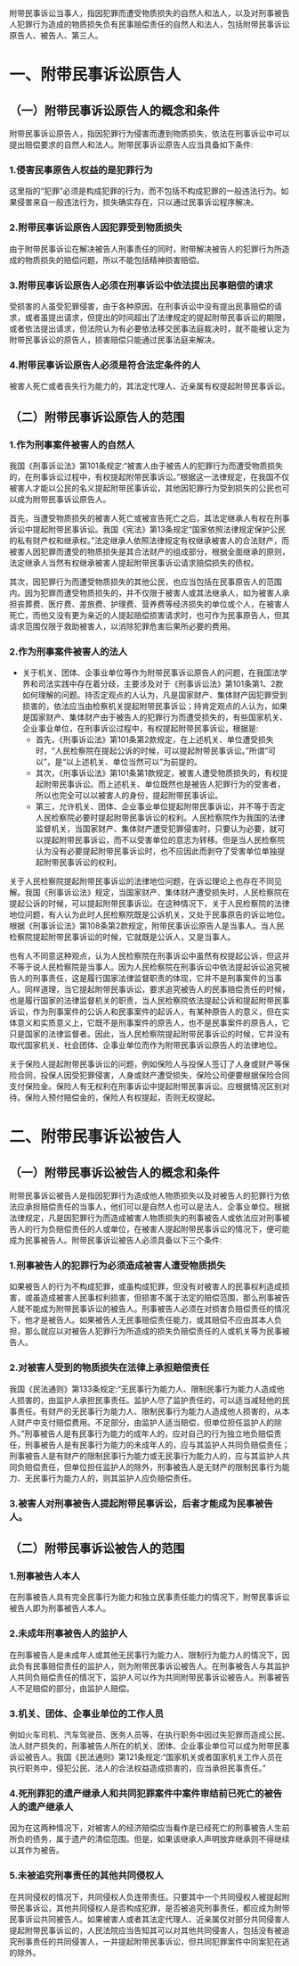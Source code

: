 附带民事诉讼当事人，指因犯罪而遭受物质损失的自然人和法人，以及对刑事被告人犯罪行为造成的物质损失负有民事赔偿责任的自然人和法人，包括附带民事诉讼原告人、被告人、第三人。
# 一、附带民事诉讼原告人
## （一）附带民事诉讼原告人的概念和条件
附带民事诉讼原告人，指因犯罪行为侵害而遭到物质损失，依法在刑事诉讼中可以提出赔偿要求的自然人和法人。附带民事诉讼原告人应当具备如下条件:
### 1.侵害民事原告人权益的是犯罪行为
这里指的“犯罪”必须是构成犯罪的行为，而不包括不构成犯罪的一般违法行为。如果侵害来自一般违法行为，损失确实存在，只以通过民事诉讼程序解决。
### 2.附带民事诉讼原告人因犯罪受到物质损失
由于附带民事诉讼在解决被告人刑事责任的同时，附带解决被告人的犯罪行为所造成的物质损失的赔偿问题，所以不能包括精神损害赔偿。
### 3.附带民事诉讼原告人必须在刑事诉讼中依法提出民事赔偿的请求
受损害的人虽受犯罪侵害，由于各种原因，在刑事诉讼中没有提出民事赔偿的请求，或者虽提出请求，但提出的时间超出了法律规定的提起附带民事诉讼的期限，或者依法提出请求，但法院认为有必要依法移交民事法庭裁决时，就不能被认定为附带民事诉讼的原告人，损害赔偿只能通过民事法庭来解决。
### 4.附带民事诉讼原告人必须是符合法定条件的人
被害人死亡或者丧失行为能力的，其法定代理人、近亲属有权提起附带民事诉讼。
## （二）附带民事诉讼原告人的范围
### 1.作为刑事案件被害人的自然人
我国《刑事诉讼法》第101条规定:“被害人由于被告人的犯罪行为而遭受物质损失的，在刑事诉讼过程中，有权提起附带民事诉讼。”根据这一法律规定，在我国不仅被害人才能以公民的名义提起附带民事诉讼，其他因犯罪行为受到损失的公民也可以成为附带民事诉讼原告人。

首先，当遭受物质损失的被害人死亡或被宣告死亡之后，其法定继承人有权在刑事诉讼中提起附带民事诉讼。我国《宪法》第13条规定“国家依照法律规定保护公民的私有财产权和继承权。”法定继承人依照法律规定有权继承被害人的合法财产，而被害人因犯罪而遭受的物质损失是其合法财产的组成部分，根据全面继承的原则，法定继承人当然有权继承被害人提起附带民事诉讼请求赔偿损失的债权。

其次，因犯罪行为而遭受物质损失的其他公民，也应当包括在民事原告人的范围内。因为犯罪而遭受物质损失的，并不仅限于被害人或其法继承人，如为被害人承担丧葬费、医疗费、差旅费、护理费、营养费等经济损失的单位或个人，在被害人死亡，而他又没有更为亲近的人提起赔偿损害请求时，也可作为民事原告人，但其请求范围仅限于救助被害人，以消除犯罪危害后果所必要的费用。
### 2.作为刑事案件被害人的法人
- 关于机关、团体、企事业单位等作为附带民事诉讼原告人的问题，在我国法学界和司法实践中存在着分歧，主要涉及对于《刑事诉讼法》第101条第1、2款如何理解的问题。持否定观点的人认为，凡是国家财产、集体财产因犯罪受到损害的，依法应当由检察机关提起附带民事诉讼；持肯定观点的人认为，如果是国家财产、集体财产由于被告人的犯罪行为而遭受损失的，有些国家机关、企业事业单位，在刑事诉讼过程中，有权提起附带民事诉讼，根据是:
	- 首先，《刑事诉讼法》第101条第2款规定，在上述机关、单位遭受损失时，“人民检察院在提起公诉的时候，可以提起附带民事诉讼。”所谓“可以”，是“以上述机关、单位当然可以”为前提的。
	- 其次，《刑事诉讼法》第101条第1款规定，被害人遭受物质损失的，有权提起附带民事诉讼。而上述机关、单位既然也是被告人犯罪行为的受害者，所以也完全可以以被害人的身份，提起附带民事诉讼。
	- 第三，允许机关、团体、企业事业单位提起附带民事诉讼，并不等于否定人民检察院必要时提起附带民事诉讼的权利。人民检察院作为我国的法律监督机关，当国家财产、集体财产遭受犯罪侵害时，只要认为必要，就可以提起附带民事诉讼，而不以受害单位的意志为转移。但是当人民检察院认为没有必要提起附带民事诉讼时，也不应因此而剥夺了受害单位单独提起附带民事诉讼的权利。

关于人民检察院提起附带民事诉讼的法律地位问题，在诉讼理论上也存在不同见解。我国《刑事诉讼法》规定，当国家财产、集体财产遭受损失时，人民检察院在提起公诉的时候，可以提起附带民事诉讼。在这种情况下，关于人民检察院的法律地位问题，有人认为此时人民检察院既是公诉机关，又处于民事原告的诉讼地位。根据《刑事诉讼法》第108条第2款规定，附带民事诉讼原告人是当事人。当人民检察院提起附带民事诉讼的时候，它就既是公诉人，又是当事人。

也有人不同意这种观点，认为人民检察院在刑事诉讼中虽然有权提起公诉，但这并不等于说人民检察院是当事人。因为人民检察院在刑事诉讼中依法提起诉讼追究被告人的刑事责任，这是履行国家法律监督职责的体现，它并不是刑事案件的当事人。同样道理，当它提起附带民事诉讼，要求追究被告人的民事赔偿责任的时候，也是履行国家的法律监督机关的职责，当人民检察院依法提起公诉和提起附带民事诉讼，作为刑事案件的公诉人和民事案件的起诉人，有某种原告人的意义，但在实体意义和实质意义上，它既不是刑事案件的原告人，也不是民事案件的原告人，它只是国家的法律监督者。因此，当人民检察院提起附带民事诉讼的时候，它并没有取代国家机关、社会团体、企事业单位而作为附带民事诉讼原告人的法律地位。

关于保险人提起附带民事诉讼的问题，例如保险人与投保人签订了人身或财产等保险合同，投保人因受犯罪侵害，人身或财产遭受损失，保险公司便要根据保险合同支付保险金。保险人有无权利在刑事诉讼中提起附带民事诉讼。应根据情况区别对待。保险人预付赔偿金的，保险人有权提起，否则无权提起。
# 二、附带民事诉讼被告人
## （一）附带民事诉讼被告人的概念和条件
附带民事诉讼被告人是指因犯罪行为造成他人物质损失以及对被告人的犯罪行为依法应承担赔偿责任的当事人，他们可以是自然人也可以是法人、企事业单位。根据法律规定，凡是因犯罪行为而造成被害人物质损失的刑事被告人或依法应对刑事被告人的行为负赔偿责任的人或单位，在被害人提起附带民事诉讼的情况下，便可能成为民事被告人。附带民事诉讼被告人必须具备以下三个条件:
### 1.刑事被告人的犯罪行为必须造成被害人遭受物质损失
如果被告人的行为不构成犯罪，或虽构成犯罪，但没有对被害人的民事权利造成损害，或虽造成被害人民事权利损害，但损害不属于法定的赔偿范围，那么刑事被告人就不能成为附带民事诉讼的被告人。刑事被告人必须在对损害负赔偿责任的情况下，他才是被告人。如果被告人无民事赔偿责任能力，或其赔偿不应由其本人负担，那么就应以对被告人犯罪行为所造成的损失负赔偿责任的人或机关等为民事被告人。
### 2.对被害人受到的物质损失在法律上承担赔偿责任
我国《民法通则》第133条规定:“无民事行为能力人、限制民事行为能力人造成他人损害的，由监护人承担民事责任。监护人尽了监护责任的，可以适当减轻他的民事责任。有财产的无民事行为能力人、限制民事行为能力人造成他人损害的，从本人财产中支付赔偿费用。不足部分，由监护人适当赔偿，但单位担任监护人的除外。”刑事被告人是有民事行为能力的成年人的，应对自己的行为独立地负赔偿责任，刑事被告人是有民事行为能力的未成年人的，应与其监护人共同负赔偿责任；刑事被告人是有财产的限制民事行为能力或无民事行为能力人的，应与其监护人共同负赔偿责任，但单位担任监护人的除外，刑事被告人是无财产的限制民事行为能力、无民事行为能力人的，则其监护人应负赔偿责任。
### 3.被害人对刑事被告人提起附带民事诉讼，后者才能成为民事被告人。
## （二）附带民事诉讼被告人的范围
### 1.刑事被告人本人
在刑事被告人具有完全民事行为能力和独立民事责任能力的情况下，附带民事诉讼被告人即为刑事被告人本人。
### 2.未成年刑事被告人的监护人
在刑事被告人是未成年人或其他无民事行为能力人、限制行为能力人的情况下，因此负有民事赔偿责任的监护人，则为附带民事诉讼被告人。在刑事被告人与其监护人共同负赔偿责任的情况下，监护人可以作为共同附带民事诉讼被告人。刑事被告人不足赔偿的部分，由监护人赔偿。
### 3.机关、团体、企事业单位的工作人员
例如火车司机、汽车驾驶员、医务人员等，在执行职务中因过失犯罪而造成公民、法人财产损失的，刑事被告人所在的机关、团体、企业事业单位可以成为附带民事诉讼被告人。我国《民法通则》第121条规定:“国家机关或者国家机关工作人员在执行职务中，侵犯公民、法人的合法权益造成损害的，应当承担民事责任。”
### 4.死刑罪犯的遗产继承人和共同犯罪案件中案件审结前已死亡的被告人的遗产继承人
因为在这两种情况下，对被害人的经济赔偿应当看作是已经死亡的刑事被告人生前所负的债务，属于遗产的清偿范围。但是，如果该继承人声明放弃继承则不得继续以其作为被告。
### 5.未被追究刑事责任的其他共同侵权人
在共同侵权的情况下，共同侵权人负连带责任。只要其中一个共同侵权人被提起附带民事诉讼，其他共同侵权人是否构成犯罪，是否被追究刑事责任，都应成为附带民事诉讼共同被告人。如果被害人或者其法定代理人、近亲属仅对部分共同侵害人提起附带民事诉讼的，人民法院应当告知其可以对其他共同侵害人，包括没有被追究刑事责任的共同侵害人，一并提起附带民事诉讼，但共同犯罪案件中同案犯在逃的除外。